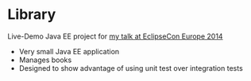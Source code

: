 Library
=======

Live-Demo Java EE project for [my talk at EclipseCon Europe 2014](https://www.eclipsecon.org/europe2014/session/write-cool-scalable-enterprise-application-tests-xtend-embedded-dsls)

* Very small Java EE application
* Manages books
* Designed to show advantage of using unit test over integration tests

